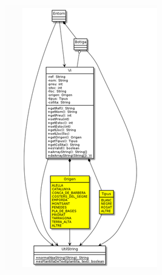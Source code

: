 ![](https://github.com/DamianPyCoder/Java__TEACHING_in_Youtube/blob/main/UML_exercices/5-11white.png)
